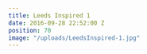 ```yaml
---
title: Leeds Inspired 1
date: 2016-09-28 22:52:00 Z
position: 70
image: "/uploads/LeedsInspired-1.jpg"
---
```


